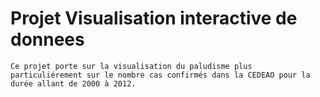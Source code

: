#  Projet Visualisation interactive de donnees
    Ce projet porte sur la visualisation du paludisme plus particuliérement sur le nombre cas confirmés dans la CEDEAO pour la durée allant de 2000 à 2012.
    
  
